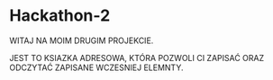 # Hackathon-2

WITAJ NA MOIM DRUGIM PROJEKCIE.

JEST TO KSIAZKA ADRESOWA, KTÓRA POZWOLI CI ZAPISAĆ ORAZ ODCZYTAĆ ZAPISANE WCZESNIEJ ELEMNTY.
